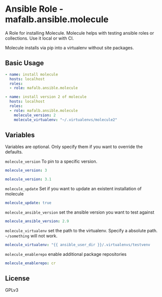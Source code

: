 # Ansible Role - mafalb.ansible.molecule

A Role for installing Molecule. Molecule helps with testing ansible roles or collections. Use it local or with CI.

Molecule installs via pip into a virtualenv without site packages.

## Basic Usage

```yaml
- name: install molecule
  hosts: localhost
  roles:
  - role: mafalb.ansible.molecule
```

```yaml
- name: install version 2 of molecule
  hosts: localhost
  roles:
  - role: mafalb.ansible.molecule
    molecule_version: 2
    molecule_virtualenv: "~/.virtualenvs/molecule2"
```

## Variables

Variables are optional. Only specify them if you want to override the defaults.

```molecule_version``` To pin to a specific version.

```yaml
molecule_version: 3
```

```yaml
molecule_version: 3.1
```

```molecule_update``` Set if you want to update an existent installation of molecule

```yaml
molecule_update: true
```

```molecule_ansible_version``` set the ansible version you want to test against

```yaml
molecule_ansible_version: 2.9
```

```molecule_virtualenv``` set the path to the virtualenv. Specify a absolute path. ```~/something``` will not work.

```yaml
molecule_virtualenv: "{{ ansible_user_dir }}/.virtualenvs/testvenv
```

```molecule_enablerepo``` enable additional package repositories

```yaml
molecule_enablerepo: cr
```

## License

GPLv3
